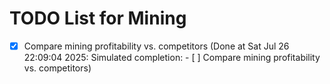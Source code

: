 # TODO List for Mining

- [x] Compare mining profitability vs. competitors  (Done at Sat Jul 26 22:09:04 2025: Simulated completion: - [ ] Compare mining profitability vs. competitors)